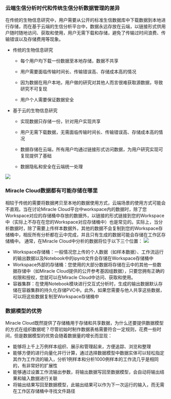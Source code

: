 ### 云端生信分析时代和传统生信分析数据管理的差异

在传统的生物信息研究中，用户需要从公开的标准生信数据库中下载数据到本地进行存储，而在基于云端的生信分析平台中，数据永远存放在云端，以链接形式供用户随时随地访问、获取和使用，用户无需下载和存储，避免了传输过时间浪费、传输错误以及存储费用等现象。

- 传统的生物信息研究
	- 每个用户均下载一份数据至本地存储，数据不共享
		
	- 用户需要面临传输时间长、传输错误高、存储成本高的情况
		
	- 因为数据在用户本地，用户做的研究对其他人而言很难获取源数据，导致研究不可复现
		
	- 用户个人需要保证数据安全
		

- 基于云的生物信息研究
	- 实现数据只存储一份，针对用户实现共享
		
	- 用户无需下载数据，无需面临传输时间长、传输错误高、存储成本高的情况
		
	- 数据存储在云端，所有用户均通过链接形式访问数据，为用户研究实现可复现提供了基础
		
	- 数据隐私和安全在云端统一处理
		

![](https://lf6-volc-editor.volccdn.com/obj/volcfe/sop-public/upload_d5b76c49315c24a6372485cfe85fe78b)

### Miracle Cloud数据都有可能存储在哪里

相较于传统的需要将数据拷贝至本地的数据使用方式，云端场景的使用方式可能会不直观。当在讨论Miracle Cloud平台中workspace内的数据时，除了您Workspace对应的存储桶中存放的数据外，以链接的形式链接到您的Workspace中（实际上不存在在您的Workspace对应存储桶中）也是常见的。实际上，当分析数据时，除了需要上传样本数据外，其他的数据不会复制到您的Workspace存储桶中，相反所有分析都在云中完成，并且只有生成的数据可能会存储在工作区存储桶中。
通常，在Miracle Cloud中分析的数据将位于以下三个位置：
![](https://lf3-volc-editor.volccdn.com/obj/volcfe/sop-public/upload_a89590733cb8fc6446cab3cda9ba94ad)

- Workspace存储桶：一般情况您上传的个人数据（如样本数据）、工作流运行的输出数据以及Notebook中的ipynb文件会存储在Workspace存储桶中
- Workspace外部的存储桶：您使用的大部分数据将存储在云中的其他一些数据存储中（如Miracle Cloud提供的公开参考基因组数据），只要您拥有正确的权限和授权，您就可以在Miracle Cloud中访问、获取和使用。
- 容器集群：在使用Notebook模块进行交互式分析时，生成的输出数据默认存储在容器集群的持久化存储PVC中。此外，如果您需要与他人共享这些数据，可以将这些数据复制至Workspace存储桶中
### 数据模型的优势
Miracle Cloud既然提供了存储桶用于存储和共享数据，为什么还要提供数据模型的方式在组织数据呢？尽管初始时制作数据表格需要符合一定规则，花费一些时间，但是数据模型的优势会随着数据量的增长而显现：
- 能够将上千上万例样本组织、展示和管理起来，方便追踪、浏览和整理
- 能够方便的进行向量化并行计算，通过选择数据模型中数据实体可以轻松指定其作为工作流的输入，分析1例样本和分析1000例样本的工作流几乎是相同的，有非常好的扩展性
- 能够通过设置工作流输出参数，将输出数据写回至数据模型，会自动将输出结果和输入数据进行关联
- 将输出结果写回至数据模型，此输出结果可以作为下一次运行的输入，而无需在工作区存储桶中寻找文件路径
	

